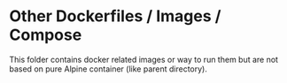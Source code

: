 # Other Dockerfiles / Images / Compose

This folder contains docker related images or way to run them but are not based on pure Alpine container (like parent directory).
